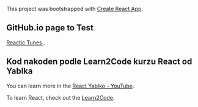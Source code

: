 This project was bootstrapped with [Create React App](https://github.com/facebook/create-react-app).

## GitHub.io page to Test

[Reactic Tunes ](https://fibrd.github.io/react-tunes-ts/).


## Kod nakoden podle Learn2Code kurzu React od Yablka

You can learn more in the [React Yablko - YouTube](https://www.youtube.com/watch?v=zbClAi9McHY).

To learn React, check out the [Learn2Code](https://learn2code.sk/).
